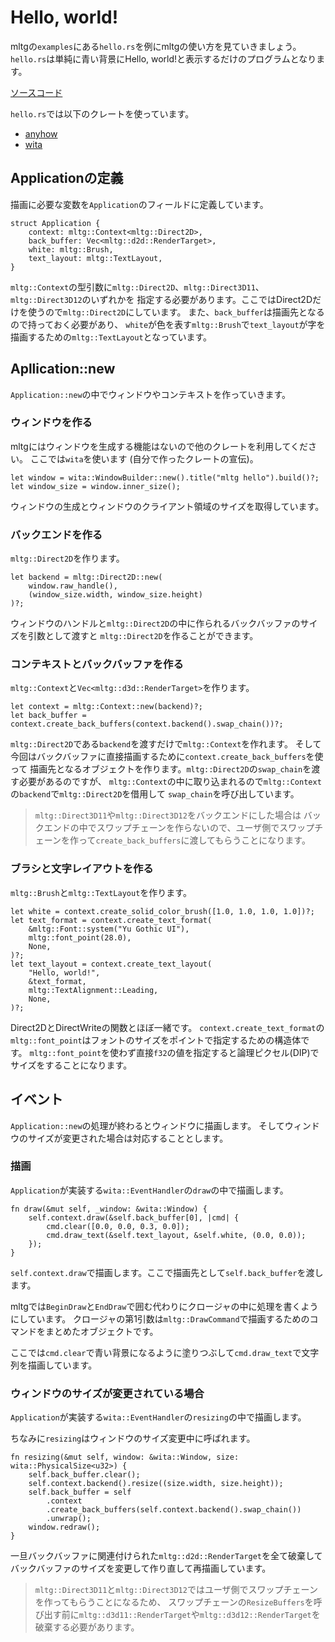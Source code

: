 # Hello, world!

mltgの`examples`にある`hello.rs`を例にmltgの使い方を見ていきましょう。
`hello.rs`は単純に青い背景にHello, world!と表示するだけのプログラムとなります。

[ソースコード](https://github.com/LNSEAB/mltg/blob/master/mltg/examples/hello.rs)

`hello.rs`では以下のクレートを使っています。

* [anyhow](https://crates.io/crates/anyhow)
* [wita](https://crates.io/crates/wita)

## Applicationの定義

描画に必要な変数を`Application`のフィールドに定義しています。

```rust,ignore
struct Application {
    context: mltg::Context<mltg::Direct2D>,
    back_buffer: Vec<mltg::d2d::RenderTarget>,
    white: mltg::Brush,
    text_layout: mltg::TextLayout,
}
```

`mltg::Context`の型引数に`mltg::Direct2D`、`mltg::Direct3D11`、`mltg::Direct3D12`のいずれかを
指定する必要があります。ここではDirect2Dだけを使うので`mltg::Direct2D`にしています。
また、`back_buffer`は描画先となるので持っておく必要があり、
`white`が色を表す`mltg::Brush`で`text_layout`が字を描画するための`mltg::TextLayout`となっています。


## Apllication::new

`Application::new`の中でウィンドウやコンテキストを作っていきます。

### ウィンドウを作る

mltgにはウィンドウを生成する機能はないので他のクレートを利用してください。
ここでは`wita`を使います (自分で作ったクレートの宣伝)。

```rust,ignore
let window = wita::WindowBuilder::new().title("mltg hello").build()?;
let window_size = window.inner_size();
```

ウィンドウの生成とウィンドウのクライアント領域のサイズを取得しています。

### バックエンドを作る

`mltg::Direct2D`を作ります。

```rust,ignore
let backend = mltg::Direct2D::new(
    window.raw_handle(),
    (window_size.width, window_size.height)
)?;
```

ウィンドウのハンドルと`mltg::Direct2D`の中に作られるバックバッファのサイズを引数として渡すと
`mltg::Direct2D`を作ることができます。

### コンテキストとバックバッファを作る

`mltg::Context`と`Vec<mltg::d3d::RenderTarget>`を作ります。

```rust,ignore
let context = mltg::Context::new(backend)?;
let back_buffer = context.create_back_buffers(context.backend().swap_chain())?;
```

`mltg::Direct2D`である`backend`を渡すだけで`mltg::Context`を作れます。
そして今回はバックバッファに直接描画するために`context.create_back_buffers`を使って
描画先となるオブジェクトを作ります。`mltg::Direct2D`の`swap_chain`を渡す必要があるのですが、
`mltg::Context`の中に取り込まれるので`mltg::Context`の`backend`で`mltg::Direct2D`を借用して
`swap_chain`を呼び出しています。

> `mltg::Direct3D11`や`mltg::Direct3D12`をバックエンドにした場合は
> バックエンドの中でスワップチェーンを作らないので、ユーザ側でスワップチェーンを作って`create_back_buffers`に渡してもらうことになります。

### ブラシと文字レイアウトを作る

`mltg::Brush`と`mltg::TextLayout`を作ります。

```rust,ignore
let white = context.create_solid_color_brush([1.0, 1.0, 1.0, 1.0])?;
let text_format = context.create_text_format(
    &mltg::Font::system("Yu Gothic UI"),
    mltg::font_point(28.0),
    None,
)?;
let text_layout = context.create_text_layout(
    "Hello, world!",
    &text_format,
    mltg::TextAlignment::Leading,
    None,
)?;
```

Direct2DとDirectWriteの関数とほぼ一緒です。
`context.create_text_format`の`mltg::font_point`はフォントのサイズをポイントで指定するための構造体です。
`mltg::font_point`を使わず直接`f32`の値を指定すると論理ピクセル(DIP)でサイズをすることになります。

## イベント

`Application::new`の処理が終わるとウィンドウに描画します。
そしてウィンドウのサイズが変更された場合は対応することとします。

### 描画

`Application`が実装する`wita::EventHandler`の`draw`の中で描画します。

```rust,ignore
fn draw(&mut self, _window: &wita::Window) {
    self.context.draw(&self.back_buffer[0], |cmd| {
        cmd.clear([0.0, 0.0, 0.3, 0.0]);
        cmd.draw_text(&self.text_layout, &self.white, (0.0, 0.0));
    });
}
```

`self.context.draw`で描画します。ここで描画先として`self.back_buffer`を渡します。

mltgでは`BeginDraw`と`EndDraw`で囲む代わりにクロージャの中に処理を書くようにしています。
クロージャの第1引数は`mltg::DrawCommand`で描画するためのコマンドをまとめたオブジェクトです。

ここでは`cmd.clear`で青い背景になるように塗りつぶして`cmd.draw_text`で文字列を描画しています。

### ウィンドウのサイズが変更されている場合

`Application`が実装する`wita::EventHandler`の`resizing`の中で描画します。

ちなみに`resizing`はウィンドウのサイズ変更中に呼ばれます。

```rust,ignore
fn resizing(&mut self, window: &wita::Window, size: wita::PhysicalSize<u32>) {
    self.back_buffer.clear();
    self.context.backend().resize((size.width, size.height));
    self.back_buffer = self
        .context
        .create_back_buffers(self.context.backend().swap_chain())
        .unwrap();
    window.redraw();
}
```

一旦バックバッファに関連付けられた`mltg::d2d::RenderTarget`を全て破棄して
バックバッファのサイズを変更して作り直して再描画しています。

> `mltg::Direct3D11`と`mltg::Direct3D12`ではユーザ側でスワップチェーンを作ってもらうことになるため、
> スワップチェーンの`ResizeBuffers`を呼び出す前に`mltg::d3d11::RenderTarget`や`mltg::d3d12::RenderTarget`を
> 破棄する必要があります。